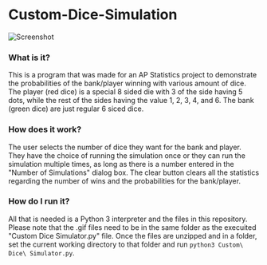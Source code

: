 # Custom-Dice-Simulation
![Screenshot](https://user-images.githubusercontent.com/25762130/31572331-ac82ab56-b071-11e7-83d8-090c501f971e.png)
### What is it?
This is a program that was made for an AP Statistics project to demonstrate the probabilities of the bank/player winning with various amount of dice.  The player (red dice) is a special 8 sided die with 3 of the side having 5 dots, while the rest of the sides having the value 1, 2, 3, 4, and 6.  The bank (green dice) are just regular 6 siced dice.
### How does it work?
The user selects the number of dice they want for the bank and player.  They have the choice of running the simulation once or they can run the simulation multiple times, as long as there is a number entered in the "Number of Simulations" dialog box.  The clear button clears all the statistics regarding the number of wins and the probabilities for the bank/player.
### How do I run it?
All that is needed is a Python 3 interpreter and the files in this repository.  Please note that the .gif files need to be in the same folder as the execuited "Custom Dice Simulator.py" file.  Once the files are unzipped and in a folder, set the current working directory to that folder and run `python3 Custom\ Dice\ Simulator.py`.
